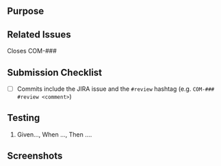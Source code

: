 ## Purpose
<!-- Description of what has been added/changed -->

## Related Issues
Closes COM-###

## Submission Checklist
- [ ] Commits include the JIRA issue and the `#review` hashtag (e.g. `COM-### #review <comment>`)

## Testing
<!-- Create a BDD style test script -->
1. Given..., When ..., Then ....

## Screenshots
<!-- Add a screen shot when UI changes are included -->

